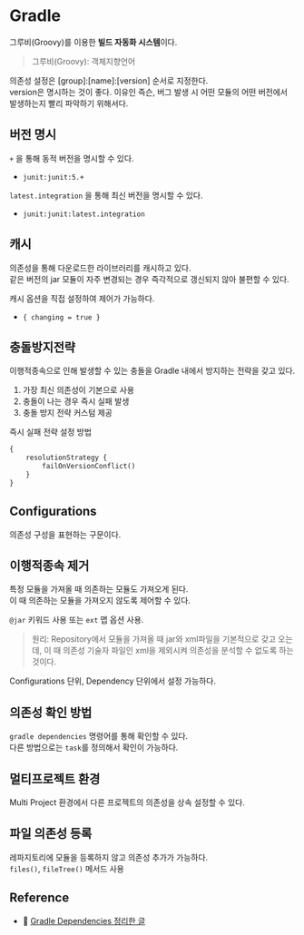 # Gradle

그루비(Groovy)를 이용한 **빌드 자동화 시스템**이다.  
> 그루비(Groovy): 객체지향언어  

의존성 설정은 [group]:[name]:[version] 순서로 지정한다.  
version은 명시하는 것이 좋다. 이유인 즉슨, 버그 발생 시 어떤 모듈의 어떤 버전에서 발생하는지 빨리 파악하기 위해서다.  

## 버전 명시

```+``` 을 통해 동적 버전을 명시할 수 있다.

* ```junit:junit:5.+```

```latest.integration``` 을 통해 최신 버전을 명시할 수 있다.

* ```junit:junit:latest.integration```

## 캐시

의존성을 통해 다운로드한 라이브러리를 캐시하고 있다.  
같은 버전의 jar 모듈이 자주 변경되는 경우 즉각적으로 갱신되지 않아 불편할 수 있다.  

캐시 옵션을 직접 설정하여 제어가 가능하다.  

* ```{ changing = true }```

## 충돌방지전략

이행적종속으로 인해 발생할 수 있는 충돌을 Gradle 내에서 방지하는 전략을 갖고 있다.  

1. 가장 최신 의존성이 기본으로 사용
2. 충돌이 나는 경우 즉시 실패 발생  
3. 충돌 방지 전략 커스텀 제공

즉시 실패 전략 설정 방법

```xml
{
    resolutionStrategy {
        failOnVersionConflict()
    }
}
```

## Configurations

의존성 구성을 표현하는 구문이다.  

## 이행적종속 제거

특정 모듈을 가져올 때 의존하는 모듈도 가져오게 된다.  
이 때 의존하는 모듈을 가져오지 않도록 제어할 수 있다.  

```@jar``` 키워드 사용 또는 ```ext``` 맵 옵션 사용.  

> 원리: Repository에서 모듈을 가져올 때 jar와 xml파일을 기본적으로 갖고 오는데, 이 때 의존성 기술자 파일인 xml을 제외시켜 의존성을 분석할 수 없도록 하는 것이다.  

Configurations 단위, Dependency 단위에서 설정 가능하다.  

## 의존성 확인 방법

```gradle dependencies``` 명령어를 통해 확인할 수 있다.  
다른 방법으로는 ```task```를 정의해서 확인이 가능하다.  

## 멀티프로젝트 환경

Multi Project 환경에서 다른 프로젝트의 의존성을 상속 설정할 수 있다.  

## 파일 의존성 등록

레파지토리에 모듈을 등록하지 않고 의존성 추가가 가능하다.  
```files()```, ```fileTree()``` 메서드 사용

## Reference

* 🔗 [Gradle Dependencies 정리한 글](https://kwonnam.pe.kr/wiki/gradle/dependencies)